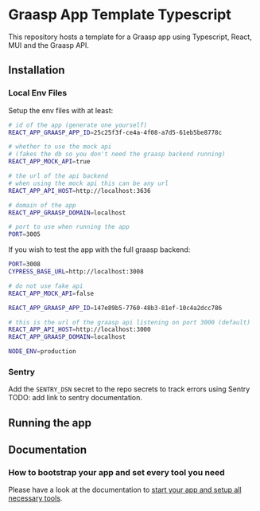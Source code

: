 # Graasp App Template Typescript

This repository hosts a template for a Graasp app using Typescript, React, MUI and the Graasp API.

## Installation

### Local Env Files

Setup the env files with at least:

```sh
# id of the app (generate one yourself)
REACT_APP_GRAASP_APP_ID=25c25f3f-ce4a-4f08-a7d5-61eb5be8778c

# whether to use the mock api
# (fakes the db so you don't need the graasp backend running)
REACT_APP_MOCK_API=true

# the url of the api backend
# when using the mock api this can be any url
REACT_APP_API_HOST=http://localhost:3636

# domain of the app
REACT_APP_GRAASP_DOMAIN=localhost

# port to use when running the app
PORT=3005
```

If you wish to test the app with the full graasp backend:

```sh
PORT=3008
CYPRESS_BASE_URL=http://localhost:3008

# do not use fake api
REACT_APP_MOCK_API=false

REACT_APP_GRAASP_APP_ID=147e89b5-7760-48b3-81ef-10c4a2dcc786

# this is the url of the graasp api listening on port 3000 (default)
REACT_APP_API_HOST=http://localhost:3000
REACT_APP_GRAASP_DOMAIN=localhost

NODE_ENV=production
```

### Sentry

Add the `SENTRY_DSN` secret to the repo secrets to track errors using Sentry
TODO: add link to sentry documentation.

## Running the app

## Documentation

### How to bootstrap your app and set every tool you need

Please have a look at the documentation to [start your app and setup all necessary tools](docs/SETUP.md).

